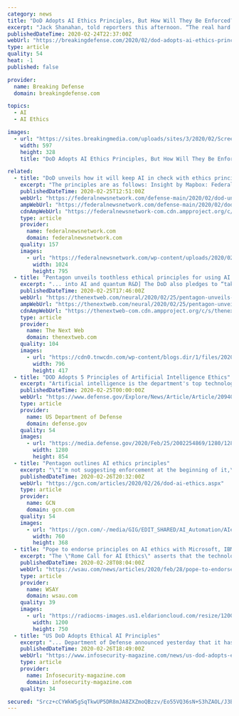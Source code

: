 ```yaml
---
category: news
title: "DoD Adopts AI Ethics Principles, But How Will They Be Enforced?"
excerpt: "Jack Shanahan, told reporters this afternoon. “The real hard part of this is taking the AI delivery pipeline” – from the initial algorithms and data sets, field testing, and training human users, to holding commanders accountable for lethal errors – “and understanding where those ethics principles need to be applied.” “They’re ..."
publishedDateTime: 2020-02-24T22:37:00Z
webUrl: "https://breakingdefense.com/2020/02/dod-adopts-ai-ethics-principles-but-how-will-they-be-enforced/"
type: article
quality: 54
heat: -1
published: false

provider:
  name: Breaking Defense
  domain: breakingdefense.com

topics:
  - AI
  - AI Ethics

images:
  - url: "https://sites.breakingmedia.com/uploads/sites/3/2020/02/Screen-Shot-2020-02-24-at-5.11.58-PM.png"
    width: 597
    height: 328
    title: "DoD Adopts AI Ethics Principles, But How Will They Be Enforced?"

related:
  - title: "DoD unveils how it will keep AI in check with ethics principles"
    excerpt: "The principles are as follows: Insight by Mapbox: Federal practitioners ... Deasy said. The ethics will also hold people in the AI pipeline accountable. For example, if a developer does not use data that is equitable, then DoD knows where something went ..."
    publishedDateTime: 2020-02-25T12:51:00Z
    webUrl: "https://federalnewsnetwork.com/defense-main/2020/02/dod-unveils-how-it-will-keep-ai-in-check-with-ethics-principles/"
    ampWebUrl: "https://federalnewsnetwork.com/defense-main/2020/02/dod-unveils-how-it-will-keep-ai-in-check-with-ethics-principles/amp/"
    cdnAmpWebUrl: "https://federalnewsnetwork-com.cdn.ampproject.org/c/s/federalnewsnetwork.com/defense-main/2020/02/dod-unveils-how-it-will-keep-ai-in-check-with-ethics-principles/amp/"
    type: article
    provider:
      name: federalnewsnetwork.com
      domain: federalnewsnetwork.com
    quality: 157
    images:
      - url: "https://federalnewsnetwork.com/wp-content/uploads/2020/02/jackshanahan-DoD-e1582634545624-1024x795.jpg"
        width: 1024
        height: 795
  - title: "Pentagon unveils toothless ethical principles for using AI in war"
    excerpt: "... into AI and quantum R&D] The DoD also pledges to “take deliberate steps to minimize unintended bias in AI capabilities,” but provides no information on how this will be done. “I worry that the principles are a bit of an ethics-washing project,” Lucy Suchman, an anthropologist who studies the role of AI in warfare, told The ..."
    publishedDateTime: 2020-02-25T17:46:00Z
    webUrl: "https://thenextweb.com/neural/2020/02/25/pentagon-unveils-toothless-ethical-principles-for-using-ai-in-war/"
    ampWebUrl: "https://thenextweb.com/neural/2020/02/25/pentagon-unveils-toothless-ethical-principles-for-using-ai-in-war/amp/"
    cdnAmpWebUrl: "https://thenextweb-com.cdn.ampproject.org/c/s/thenextweb.com/neural/2020/02/25/pentagon-unveils-toothless-ethical-principles-for-using-ai-in-war/amp/"
    type: article
    provider:
      name: The Next Web
      domain: thenextweb.com
    quality: 104
    images:
      - url: "https://cdn0.tnwcdn.com/wp-content/blogs.dir/1/files/2020/02/Untitled-design-32-796x417.png"
        width: 796
        height: 417
  - title: "DOD Adopts 5 Principles of Artificial Intelligence Ethics"
    excerpt: "Artificial intelligence is the department's top technology modernization priority, DOD Chief Information Officer Dana Deasy said yesterday. The new principles lay the foundation for the ethical design, development, deployment and use of AI by DOD he said. \"These principles build upon the department's long history of ethical adoption of new ..."
    publishedDateTime: 2020-02-25T00:00:00Z
    webUrl: "https://www.defense.gov/Explore/News/Article/Article/2094085/dod-adopts-5-principles-of-artificial-intelligence-ethics/"
    type: article
    provider:
      name: US Department of Defense
      domain: defense.gov
    quality: 54
    images:
      - url: "https://media.defense.gov/2020/Feb/25/2002254869/1280/1280/0/200205-M-VG714-0024M.JPG"
        width: 1280
        height: 854
  - title: "Pentagon outlines AI ethics principles"
    excerpt: "\"I'm not suggesting enforcement at the beginning of it,\" he said. \"These are early conversations to be had with our industry partners to say now that we've established these principles for AI ethics, could you develop the capabilities that address each of the five at some point along the way through [research, development, testing and evaluation].\""
    publishedDateTime: 2020-02-26T20:32:00Z
    webUrl: "https://gcn.com/articles/2020/02/26/dod-ai-ethics.aspx"
    type: article
    provider:
      name: GCN
      domain: gcn.com
    quality: 54
    images:
      - url: "https://gcn.com/-/media/GIG/EDIT_SHARED/AI_Automation/AIengineers.png"
        width: 760
        height: 368
  - title: "Pope to endorse principles on AI ethics with Microsoft, IBM"
    excerpt: "The \"Rome Call for AI Ethics\" asserts that the technology should respect privacy, work reliably and without bias, consider \"the needs of all human beings\" and operate transparently - an area of ongoing research because AI systems' decisions are often inscrutable. The document reflects growing interest among companies and institutions to set ..."
    publishedDateTime: 2020-02-28T08:04:00Z
    webUrl: "https://wsau.com/news/articles/2020/feb/28/pope-to-endorse-principles-on-ai-ethics-with-microsoft-ibm/989350/?refer-section=technology"
    type: article
    provider:
      name: WSAY
      domain: wsau.com
    quality: 39
    images:
      - url: "https://radiocms-images.us1.eldarioncloud.com/resize/1200/https://storage.googleapis.com/media.mwcradio.com/mimesis/2020-02/28/2020-02-28T080413Z_1_LYNXNPEG1R0LA_RTROPTP_3_POPE-GENERALAUDIENCE.JPG?upscale=False"
        width: 1200
        height: 750
  - title: "US DoD Adopts Ethical AI Principles"
    excerpt: "... Department of Defense announced yesterday that it has adopted a series of ethical principles regarding the use of artificial intelligence (AI). Designed to build on the US military’s existing ethics framework, which is based on the US Constitution, Title 10 of the US Code, Law of War, existing international treaties, and longstanding ..."
    publishedDateTime: 2020-02-26T18:49:00Z
    webUrl: "https://www.infosecurity-magazine.com/news/us-dod-adopts-ethical-ai-principles/"
    type: article
    provider:
      name: Infosecurity-magazine.com
      domain: infosecurity-magazine.com
    quality: 34

secured: "Srcz+cCYWkW5gSqTkwUP5DR8mJA8ZXZmoQBzzv/Eo55VQ36sN+S3hZAOL/J3BrULdTo78h32u8oJaxZlm7n2J6S3M4WpBp1Cp+yrjFPhhGX19Bq9F65YkRgl1xgVVUw6fovDfUv4P0zsuKJNREURg9nERHMRVufE3SUUkcNt/Gjh0ijaazYEZzNEgi7AWfJzgXZpurY/onETpdbQETN+n/CfWJYuEPRtwks275koQ4uqRSoH3jQJBJuw0Aj4v1NcM6V3f7EDQwdPvEjvE3GMW6L+2hv219fpA6hA6oAhKb9Q4gmEDwfDiU2AEn+ECvOkbeFnfT+sW4CirGebE19lpbCeqllVhE1jD7pXg4l4jwxFTq2+jG8HsxPq8GCyzswEGKo0XhmBNaVTOZZ2nVN3m+aX9JgYWxTYYO3Rtq67DGhNKU5C67tc2aXjS3TYa5ZYPDCb9XTbKv+lPXs7yroZPI/v1n5MvD9+je2I3mwIcIM=;QwW8sx6724eCnkIvrIQf+g=="
---
```


